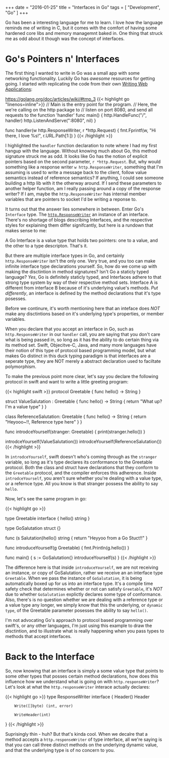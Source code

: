 +++
date = "2016-01-25"
title = "Interfaces in Go"
tags = [ "Development", "Go" ]
+++

Go has been a interesting language for me to learn. I love how the language reminds me of writing in C, but it comes with the comfort of having some hardened core libs and memory managemnt baked in. One thing that struck me as odd about it though was the concept of interfaces.

Go's Pointers n' Interfaces
===========================

The first thing I wanted to write in Go was a small app with some networking functionality. Luckily Go has *awesome* resources for getting going. I started with replicating the code from their own [Writing Web Applications](https://golang.org/doc/articles/wiki/ "Awesome Stuff"):

https://golang.org/doc/articles/wiki/#tmp_3
{{< highlight go "linenos=inline">}}
// Main is the entry point for the program. 
// Here, the we're calling on the http package to
// listen on port 8080, and send all requests to the function 'handler'
func main() {
    http.HandleFunc("/", handler)
    http.ListenAndServe(":8080", nil)
}

func handler(w http.ResponseWriter, r *http.Request) {
    fmt.Fprintf(w, "Hi there, I love %s!", r.URL.Path[1:])
}
{{< /highlight >}}

I highlighted the `handler` function declaration to note where I had my first hangup with the language. Without knowing much about Go, this method signature struck me as odd. It looks like Go has the notion of explicit pointers based on the second parameter, `r *http.Request`. But, why would something like a response writer `w http.ResponseWriter`, something that I'm assuming is used to write a message back to the client, follow value semantics instead of reference semantics? If anything, I could see someone building a http lib with it the otherway around. If I send these parameters to another helper function, am I really passing around a copy of the response writer? If I am, maybe the `http.ResponseWriter` has internal member variables that are pointers to socket I'd be writing a reponse to. 

It turns out that the answer lies somewhere in between. Enter Go's `Interface` type. The [`http.ResponseWriter`](https://golang.org/pkg/net/http/ "Cool Link") an instance of an interface. There's no shortage of blogs describing Interfaces, and the respective styles for explaining them differ signifcantly, but here is a rundown that makes sense to me:

A Go Interface is a value type that holds two pointers: one to a value, and the other to a type descripton. That's it. 

But there are multiple interface types in Go, and certainly `http.ResponseWriter` isn't the only one. Very true, and you too can make infinite interface type declarations yourself. So, how do we come up with making the disctintion in method signatures? Isn't Go a staticly typed language? *Yes*, Go is definitely staticly typed, and Interfaces adhere to that strong type system by way of their respective method sets. Interface A is different from interface B because of it's underlying value's methods. *Put differently*, an interface is defined by the method declarations that it's type posesses.

Before we continure, it's worth mentioning here that an inteface does *NOT* make any disctintions based on it's underlying type's properties, or member variables.

When you declare that you accept an interface in Go, such as `http.ResponseWriter` in our `handler` call, you are saying that you don't care what is being passed in, so long as it has the ability to do certain thing via its method set. Swift, Objecitve-C, Java, and many more languages have their notion of this type of protocol based programming model, but what makes Go distinct in this duck typing paradigm is that interfaces are a seperate type, they are NOT merely a abstract declaration used to faciltate polymorphism. 

To make the previous point more clear, let's say you declare the following protocol in swift and want to write a little greeting program:

{{< highlight swift >}}
protocol Greetable {
    func hello() -> String
}

struct ValueSalutation : Greetable {
    func hello() -> String {
        return "What up? I'm a value type"
    }
}

class ReferenceSalutation: Greetable {
    func hello() -> String {
        return "Heyooo~!!, Reference type here"
    }
}

func introdceYourself(stranger: Greetable) {
    print(stranger.hello())
}

introdceYourself(ValueSalutation())
introdceYourself(ReferenceSalutation())
{{< /highlight >}}

In `introdceYourself`, swift doesn't who's coming through as the `stranger` variable, so long as it's type declares its conformance to the Greetable protocol. Both the class and struct have declarations that they conform to the `Greetable` protocol, and the compiler enforces this adherence. Inside `introdceYourself`, you aren't sure whether you're dealing with a value type, or a refernce type. All you know is that stranger possess the ability to say `hello`. 

Now, let's see the same program in go:

{{< highlight go >}}

type Greetable interface {
	hello() string
}

type GoSalutation struct {}

func (s Salutation)hello() string {
	return "Heyyoo from a Go Stuct!!"
}

func introduceYourself(g Greetable) {
	fmt.Println(g.hello())
}

func main() {
	s := GoSalutation{}
	introduceYourself(s)
}
{{< /highlight >}}

The difference here is that inside `introduceYourself`, we are not receiving an instance, or copy of GoSalutation, rather we receive an an interface type `Greetable`. When we pass the instance of `GoSalutation`, it is being automatically boxed up for us into an interface type. It's a compile time safety check that determines whether or not can satisfy `Greetable`, it's *NOT* due to whether `GoSalutation` explictly declares some type of conformance. Also, there's is no question whether we are dealing with a reference type or a value type any longer, we simply know that this the underlying, or `dynamic type`, of the Greetable parameter posesses the ability to say `hello()`. 

I'm not advocating Go's approach to protocol based programming over swift's, or any other languages, I'm just using this example to draw the disctintion, and to illustrate what is really happening when you pass types to methods that accept interfaces.

Back to the Interface
=====================

So, now knowing that an interface is simply a some value type that points to some other types that posses certain method declarations, how does this influence how we understand what is going on with `http.responseWriter`? Let's look at what the `http.responseWriter` interace actually declares:

{{< highlight go >}}
type ResponseWriter interface {
        Header() Header

        Write([]byte) (int, error)

        WriteHeader(int)
}
{{< /highlight >}}

Suprisingly thin - huh? But that's kinda cool. When we decalre that a method accepts a `http.responseWriter` of type interface, all we're saying is that you can call three distinct methods on the underlying dynamic value, and that the underlying type is of no concern to you.

